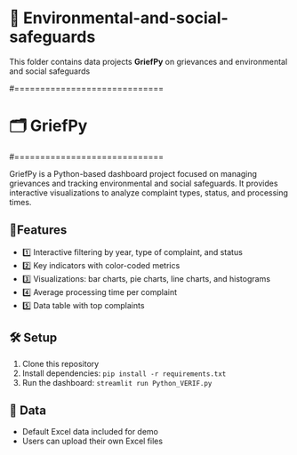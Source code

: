 # 🌳 Environmental-and-social-safeguards
This folder contains data projects **GriefPy** on grievances and environmental and social safeguards

#=============================
# 🗂️ GriefPy
#=============================

GriefPy is a Python-based dashboard project focused on managing grievances and tracking environmental and social safeguards. 
It provides interactive visualizations to analyze complaint types, status, and processing times.

## 🔧Features
- 1️⃣ Interactive filtering by year, type of complaint, and status
- 2️⃣ Key indicators with color-coded metrics
- 3️⃣ Visualizations: bar charts, pie charts, line charts, and histograms
- 4️⃣ Average processing time per complaint
- 5️⃣ Data table with top complaints

## 🛠️ Setup
1. Clone this repository
2. Install dependencies: `pip install -r requirements.txt`
3. Run the dashboard: `streamlit run Python_VERIF.py`

## 📑 Data
- Default Excel data included for demo
- Users can upload their own Excel files

